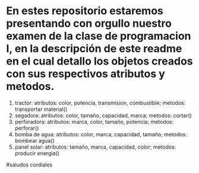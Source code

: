 # En estes repositorio estaremos presentando con orgullo nuestro examen de la clase de programacion I, en la descripción de este readme en el cual detallo los objetos creados con sus respectivos atributos y metodos.

1. tractor: atributos: color, potencia, transmision, combustible; metodos: transportar material()
2. segadora: atributos: color, tamaño, capacidad, marca; metodos: cortar()
3. perforadora: atributos: marca, color, tamaño, potencia; metodos: perforar()
4. bomba de agua: atributos: color, marca, capacidad, tamaño; metodos: bombear agua()
5. panel solar: atributos: tamaño, marca, capacidad, color; metodos: producir energia()

#saludos cordiales